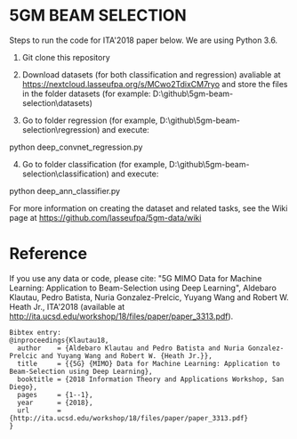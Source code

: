 # 5GM BEAM SELECTION 

Steps to run the code for ITA'2018 paper below. We are using Python 3.6.

1) Git clone this repository

2) Download datasets (for both classification and regression) avaliable at https://nextcloud.lasseufpa.org/s/MCwo2TdixCM7ryo and store the files in the folder datasets (for example: D:\github\5gm-beam-selection\datasets)

3) Go to folder regression (for example,  D:\github\5gm-beam-selection\regression) and execute:

python deep_convnet_regression.py

4) Go to folder classification (for example, D:\github\5gm-beam-selection\classification) and execute:

python deep_ann_classifier.py

For more information on creating the dataset and related tasks, see the Wiki page at https://github.com/lasseufpa/5gm-data/wiki

# Reference

If you use any data or code, please cite: "5G MIMO Data for Machine Learning: Application to Beam-Selection using Deep Learning", Aldebaro Klautau, Pedro Batista, Nuria Gonzalez-Prelcic, Yuyang Wang and Robert W. Heath Jr., ITA'2018 (available at http://ita.ucsd.edu/workshop/18/files/paper/paper_3313.pdf).
```
Bibtex entry:
@inproceedings{Klautau18,
  author    = {Aldebaro Klautau and Pedro Batista and Nuria Gonzalez-Prelcic and Yuyang Wang and Robert W. {Heath Jr.}},
  title     = {{5G} {MIMO} Data for Machine Learning: Application to Beam-Selection using Deep Learning},
  booktitle = {2018 Information Theory and Applications Workshop, San Diego},
  pages     = {1--1},
  year      = {2018},
  url       = {http://ita.ucsd.edu/workshop/18/files/paper/paper_3313.pdf}
}
```
